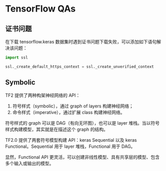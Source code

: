 # TensorFlow QAs

## 证书问题

在下载 tensorflow.keras 数据集时遇到证书问题下载失败，可以添加如下语句解决该问题：

```python
import ssl

ssl._create_default_https_context = ssl._create_unverified_context
```

## Symbolic

TF2 提供了两种构架神经网络的 API：

1. 符号样式（symbolic），通过 graph of layers 构建神经网络；
2. 命令样式（imperative），通过扩展 class 构建神经网络。

符号样式的 graph 可以是 DAG（有向无环图），也可以是 layer 堆栈。当以符号样式构建模型，其实就是在描述这个 graph 的结构。

TF2.0 提供了两套符号模型构建 API：keras Sequential 以及 keras Functional。Sequential 用于 layer 堆栈，Functional 用于 DAG。

显然，Functional API 更灵活，可以创建非线性模型、具有共享层的模型、包含多个输入或输出的模型。
